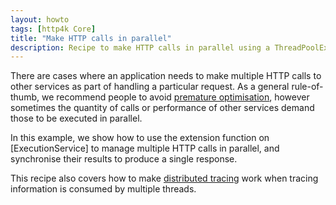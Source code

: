 ```yaml
---
layout: howto
tags: [http4k Core]
title: "Make HTTP calls in parallel"
description: Recipe to make HTTP calls in parallel using a ThreadPoolExecutor
---
```

There are cases where an application needs to make multiple HTTP calls to other services as part of handling a particular request. 
As a general rule-of-thumb, we recommend people to avoid [premature optimisation], however sometimes the quantity of calls or performance of other services demand those to be executed in parallel.

In this example, we show how to use the extension function on [ExecutionService] to manage multiple HTTP calls in parallel, and synchronise their results to produce a single response.

This recipe also covers how to make [distributed tracing] work when tracing information is consumed by multiple threads.

<script src="https://gist-it.appspot.com/https://github.com/http4k/http4k/blob/master/src/docs/guide/howto/make_parallel_calls/example.kt"></script>

[premature optimisation]: https://wiki.c2.com/?PrematureOptimization
[distributed tracing]: /guide/howto/monitor_http4k/#distributed_tracing
[ThreadPoolExecutor]: https://www.baeldung.com/thread-pool-java-and-guava
